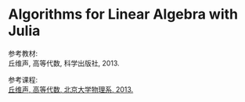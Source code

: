# Algorithms for Linear Algebra with Julia

参考教材:  
丘维声, 高等代数, 科学出版社, 2013.

参考课程:  
[丘维声, 高等代数, 北京大学物理系, 2013.](https://www.bilibili.com/video/av39523603)